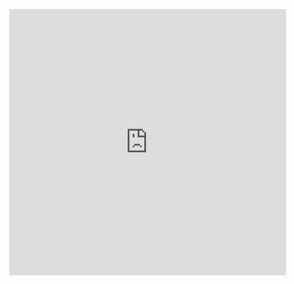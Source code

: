 <iframe width="500" height="480" src="https://emvlab.org/tlvutils/" frameborder="0"  scrolling="no" allowfullscreen></iframe>
